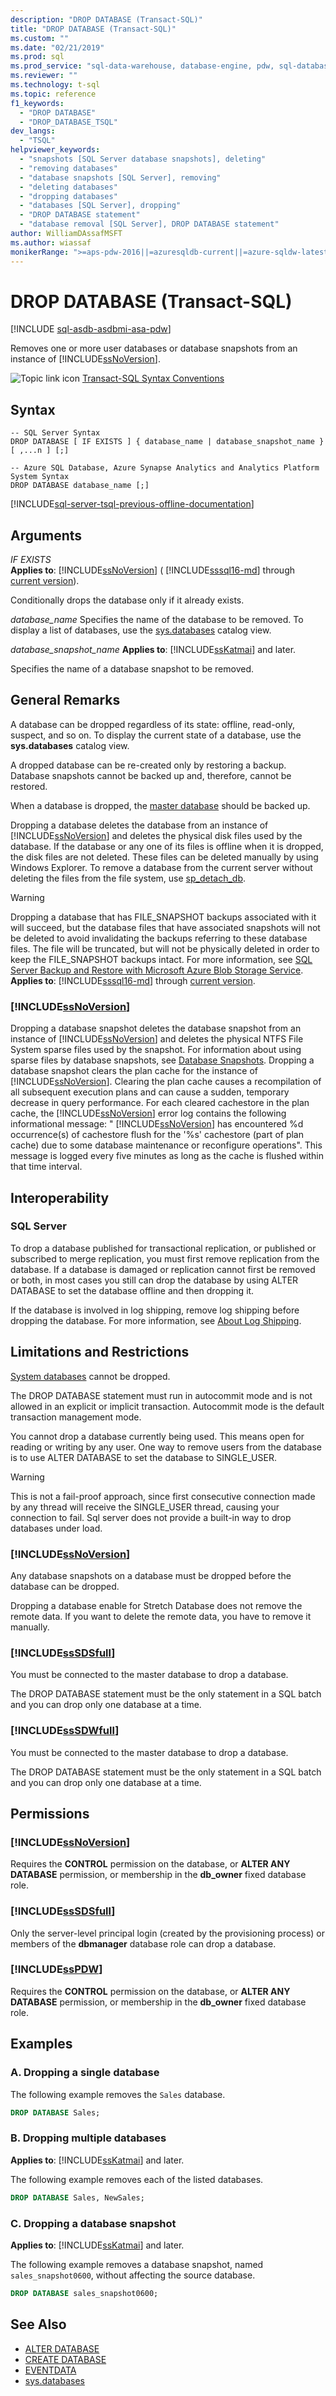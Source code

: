 ```yaml
---
description: "DROP DATABASE (Transact-SQL)"
title: "DROP DATABASE (Transact-SQL)"
ms.custom: ""
ms.date: "02/21/2019"
ms.prod: sql
ms.prod_service: "sql-data-warehouse, database-engine, pdw, sql-database"
ms.reviewer: ""
ms.technology: t-sql
ms.topic: reference
f1_keywords: 
  - "DROP DATABASE"
  - "DROP_DATABASE_TSQL"
dev_langs: 
  - "TSQL"
helpviewer_keywords: 
  - "snapshots [SQL Server database snapshots], deleting"
  - "removing databases"
  - "database snapshots [SQL Server], removing"
  - "deleting databases"
  - "dropping databases"
  - "databases [SQL Server], dropping"
  - "DROP DATABASE statement"
  - "database removal [SQL Server], DROP DATABASE statement"
author: WilliamDAssafMSFT
ms.author: wiassaf
monikerRange: ">=aps-pdw-2016||=azuresqldb-current||=azure-sqldw-latest||>=sql-server-2016||>=sql-server-linux-2017||=azuresqldb-mi-current"
---
```

# DROP DATABASE (Transact-SQL)

[!INCLUDE [sql-asdb-asdbmi-asa-pdw](../../includes/applies-to-version/sql-asdb-asdbmi-asa-pdw.md)]

Removes one or more user databases or database snapshots from an instance of [!INCLUDE[ssNoVersion](../../includes/ssnoversion-md.md)].

![Topic link icon](../../database-engine/configure-windows/media/topic-link.gif "Topic link icon") [Transact-SQL Syntax Conventions](../../t-sql/language-elements/transact-sql-syntax-conventions-transact-sql.md)

## Syntax

```syntaxsql
-- SQL Server Syntax
DROP DATABASE [ IF EXISTS ] { database_name | database_snapshot_name } [ ,...n ] [;]
```

```syntaxsql
-- Azure SQL Database, Azure Synapse Analytics and Analytics Platform System Syntax
DROP DATABASE database_name [;]
```

[!INCLUDE[sql-server-tsql-previous-offline-documentation](../../includes/sql-server-tsql-previous-offline-documentation.md)]

## Arguments

 *IF EXISTS*  
**Applies to**: [!INCLUDE[ssNoVersion](../../includes/ssnoversion-md.md)] ( [!INCLUDE[sssql16-md](../../includes/sssql16-md.md)] through [current version](/troubleshoot/sql/general/determine-version-edition-update-level)).

Conditionally drops the database only if it already exists.

*database_name*
Specifies the name of the database to be removed. To display a list of databases, use the [sys.databases](../../relational-databases/system-catalog-views/sys-databases-transact-sql.md) catalog view.

*database_snapshot_name*
**Applies to**: [!INCLUDE[ssKatmai](../../includes/sskatmai-md.md)] and later.

Specifies the name of a database snapshot to be removed.

## General Remarks

A database can be dropped regardless of its state: offline, read-only, suspect, and so on. To display the current state of a database, use the **sys.databases** catalog view.

A dropped database can be re-created only by restoring a backup. Database snapshots cannot be backed up and, therefore, cannot be restored.

When a database is dropped, the [master database](../../relational-databases/databases/master-database.md) should be backed up.

Dropping a database deletes the database from an instance of [!INCLUDE[ssNoVersion](../../includes/ssnoversion-md.md)] and deletes the physical disk files used by the database. If the database or any one of its files is offline when it is dropped, the disk files are not deleted. These files can be deleted manually by using Windows Explorer. To remove a database from the current server without deleting the files from the file system, use [sp_detach_db](../../relational-databases/system-stored-procedures/sp-detach-db-transact-sql.md).

> [!WARNING]
> Dropping a database that has FILE_SNAPSHOT backups associated with it will succeed, but the database files that have associated snapshots will not be deleted to avoid invalidating the backups referring to these database files. The file will be truncated, but will not be physically deleted in order to keep the FILE_SNAPSHOT backups intact. For more information, see [SQL Server Backup and Restore with Microsoft Azure Blob Storage Service](../../relational-databases/backup-restore/sql-server-backup-and-restore-with-microsoft-azure-blob-storage-service.md). **Applies to**: [!INCLUDE[sssql16-md](../../includes/sssql16-md.md)] through [current version](/troubleshoot/sql/general/determine-version-edition-update-level).

### [!INCLUDE[ssNoVersion](../../includes/ssnoversion-md.md)]

Dropping a database snapshot deletes the database snapshot from an instance of [!INCLUDE[ssNoVersion](../../includes/ssnoversion-md.md)] and deletes the physical NTFS File System sparse files used by the snapshot. For information about using sparse files by database snapshots, see [Database Snapshots](../../relational-databases/databases/database-snapshots-sql-server.md). Dropping a database snapshot clears the plan cache for the instance of [!INCLUDE[ssNoVersion](../../includes/ssnoversion-md.md)]. Clearing the plan cache causes a recompilation of all subsequent execution plans and can cause a sudden, temporary decrease in query performance. For each cleared cachestore in the plan cache, the [!INCLUDE[ssNoVersion](../../includes/ssnoversion-md.md)] error log contains the following informational message: " [!INCLUDE[ssNoVersion](../../includes/ssnoversion-md.md)] has encountered %d occurrence(s) of cachestore flush for the '%s' cachestore (part of plan cache) due to some database maintenance or reconfigure operations". This message is logged every five minutes as long as the cache is flushed within that time interval.

## Interoperability

### SQL Server

To drop a database published for transactional replication, or published or subscribed to merge replication, you must first remove replication from the database. If a database is damaged or replication cannot first be removed or both, in most cases you still can drop the database by using ALTER DATABASE to set the database offline and then dropping it.

If the database is involved in log shipping, remove log shipping before dropping the database. For more information, see [About Log Shipping](../../database-engine/log-shipping/about-log-shipping-sql-server.md).

## Limitations and Restrictions

[System databases](../../relational-databases/databases/system-databases.md) cannot be dropped.

The DROP DATABASE statement must run in autocommit mode and is not allowed in an explicit or implicit transaction. Autocommit mode is the default transaction management mode.

You cannot drop a database currently being used. This means open for reading or writing by any user. One way to remove users from the database is to use ALTER DATABASE to set the database to SINGLE_USER.

> [!WARNING]
> This is not a fail-proof approach, since first consecutive connection made by any thread will receive the SINGLE_USER thread, causing your connection to fail. Sql server does not provide a built-in way to drop databases under load.

### [!INCLUDE[ssNoVersion](../../includes/ssnoversion-md.md)]

Any database snapshots on a database must be dropped before the database can be dropped.

Dropping a database enable for Stretch Database does not remove the remote data. If you want to delete the remote data, you have to remove it manually.

### [!INCLUDE[ssSDSfull](../../includes/sssdsfull-md.md)]

You must be connected to the master database to drop a database.

 The DROP DATABASE statement must be the only statement in a SQL batch and you can drop only one database at a time.

### [!INCLUDE[ssSDWfull](../../includes/sssdwfull-md.md)]

You must be connected to the master database to drop a database.

The DROP DATABASE statement must be the only statement in a SQL batch and you can drop only one database at a time.

## Permissions

### [!INCLUDE[ssNoVersion](../../includes/ssnoversion-md.md)]

Requires the **CONTROL** permission on the database, or **ALTER ANY DATABASE** permission, or membership in the **db_owner** fixed database role.

### [!INCLUDE[ssSDSfull](../../includes/sssdsfull-md.md)]

Only the server-level principal login (created by the provisioning process) or members of the **dbmanager** database role can drop a database.

### [!INCLUDE[ssPDW](../../includes/sspdw-md.md)]

Requires the **CONTROL** permission on the database, or **ALTER ANY DATABASE** permission, or membership in the **db_owner** fixed database role.

## Examples

### A. Dropping a single database

The following example removes the `Sales` database.

```sql
DROP DATABASE Sales;
```

### B. Dropping multiple databases

**Applies to**: [!INCLUDE[ssKatmai](../../includes/sskatmai-md.md)] and later.

The following example removes each of the listed databases.

```sql
DROP DATABASE Sales, NewSales;
```

### C. Dropping a database snapshot

**Applies to**: [!INCLUDE[ssKatmai](../../includes/sskatmai-md.md)] and later.

The following example removes a database snapshot, named `sales_snapshot0600`, without affecting the source database.

```sql
DROP DATABASE sales_snapshot0600;
```

## See Also

- [ALTER DATABASE](../../t-sql/statements/alter-database-transact-sql.md)
- [CREATE DATABASE](../../t-sql/statements/create-database-transact-sql.md)
- [EVENTDATA](../../t-sql/functions/eventdata-transact-sql.md)
- [sys.databases](../../relational-databases/system-catalog-views/sys-databases-transact-sql.md)